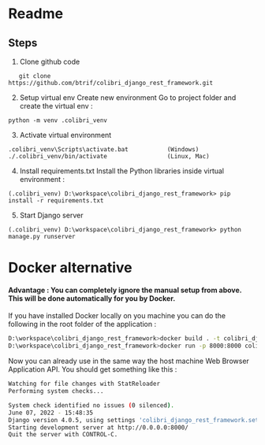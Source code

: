 
# Readme

## Steps

1. Clone github code
```
   git clone https://github.com/btrif/colibri_django_rest_framework.git
```
2. Setup virtual env
   Create new environment
   Go to project folder and create the virtual env :

```
python -m venv .colibri_venv
```
3. Activate virtual environment

```
.colibri_venv\Scripts\activate.bat           (Windows)
./.colibri_venv/bin/activate                 (Linux, Mac)
```

4. Install requirements.txt
Install the Python libraries inside virtual environment :
```
(.colibri_venv) D:\workspace\colibri_django_rest_framework> pip install -r requirements.txt
```

5. Start Django server

```
(.colibri_venv) D:\workspace\colibri_django_rest_framework> python manage.py runserver

```

# Docker alternative
#### Advantage : You can completely ignore the manual setup from above. This will be done automatically for you by Docker.
If you have installed Docker locally on you machine you can do the following
in the root folder of the application :

```bash
D:\workspace\colibri_django_rest_framework>docker build . -t colibri_django_rest_framework:latest
D:\workspace\colibri_django_rest_framework>docker run -p 8000:8000 colibri_django_rest_framework
```

Now  you can already use in the same way the host machine Web Browser Application API.
You should get something like this :
```bash
Watching for file changes with StatReloader
Performing system checks...

System check identified no issues (0 silenced).
June 07, 2022 - 15:48:35
Django version 4.0.5, using settings 'colibri_django_rest_framework.settings'
Starting development server at http://0.0.0.0:8000/
Quit the server with CONTROL-C.
```